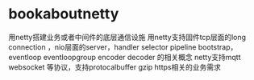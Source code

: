 # bookaboutnetty
用netty搭建业务或者中间件的底层通信设施
用netty支持固件tcp层面的long connection ，nio层面的server，handler selector pipeline  bootstrap，eventloop eventloopgroup encoder decoder 的相关概念
netty支持mqtt websocket 等协议，支持protocalbuffer gzip https相关的业务需求
